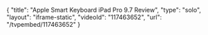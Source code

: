 {
    "title": "Apple Smart Keyboard iPad Pro 9.7 Review",
    "type": "solo",
    "layout": "iframe-static",
    "videoId": "117463652",
    "url": "\/tvpembed\/117463652"
}